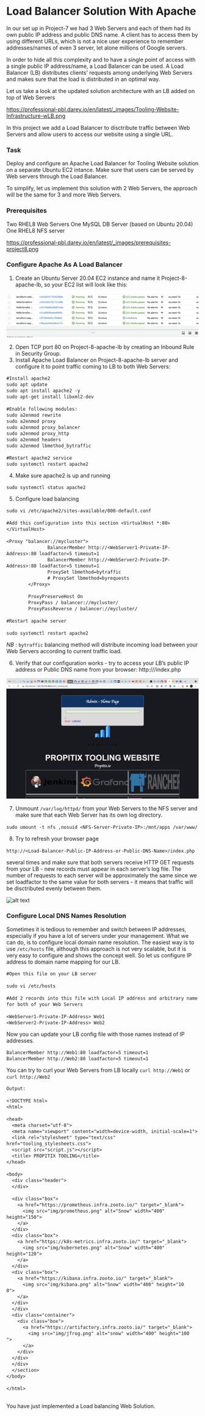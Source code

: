 # Load Balancer Solution With Apache

In our set up in Project-7 we had 3 Web Servers and each of them had its own public IP address and public DNS name. A client has to access them by using different URLs, which is not a nice user experience to remember addresses/names of even 3 server, let alone millions of Google servers.

In order to hide all this complexity and to have a single point of access with a single public IP address/name, a Load Balancer can be used. A Load Balancer (LB) distributes clients’ requests among underlying Web Servers and makes sure that the load is distributed in an optimal way.

Let us take a look at the updated solution architecture with an LB added on top of Web Servers

https://professional-pbl.darey.io/en/latest/_images/Tooling-Website-Infrastructure-wLB.png

In this project we add a Load Balancer to disctribute traffic between Web Servers and allow users to access our website using a single URL.

### Task ###
Deploy and configure an Apache Load Balancer for Tooling Website solution on a separate Ubuntu EC2 intance. Make sure that users can be served by Web servers through the Load Balancer.

To simplify, let us implement this solution with 2 Web Servers, the approach will be the same for 3 and more Web Servers.

### Prerequisites

Two RHEL8 Web Servers
One MySQL DB Server (based on Ubuntu 20.04)
One RHEL8 NFS server


https://professional-pbl.darey.io/en/latest/_images/prerequisites-project8.png


### Configure Apache As A Load Balancer

1. Create an Ubuntu Server 20.04 EC2 instance and name it Project-8-apache-lb, so your EC2 list will look like this:

![alt text](https://github.com/olateekay/Loadbalancer-solution-with-Apache/blob/main/Images/Image1.png)

2. Open TCP port 80 on Project-8-apache-lb by creating an Inbound Rule in Security Group.
3. Install Apache Load Balancer on Project-8-apache-lb server and configure it to point traffic coming to LB to both Web Servers:

```
#Install apache2
sudo apt update
sudo apt install apache2 -y
sudo apt-get install libxml2-dev

#Enable following modules:
sudo a2enmod rewrite
sudo a2enmod proxy
sudo a2enmod proxy_balancer
sudo a2enmod proxy_http
sudo a2enmod headers
sudo a2enmod lbmethod_bytraffic

#Restart apache2 service
sudo systemctl restart apache2

```


4. Make sure apache2 is up and running

```
sudo systemctl status apache2

```

5. Configure load balancing

```
sudo vi /etc/apache2/sites-available/000-default.conf

#Add this configuration into this section <VirtualHost *:80>  </VirtualHost>

<Proxy "balancer://mycluster">
               BalancerMember http://<WebServer1-Private-IP-Address>:80 loadfactor=5 timeout=1
               BalancerMember http://<WebServer2-Private-IP-Address>:80 loadfactor=5 timeout=1
               ProxySet lbmethod=bytraffic
               # ProxySet lbmethod=byrequests
        </Proxy>

        ProxyPreserveHost On
        ProxyPass / balancer://mycluster/
        ProxyPassReverse / balancer://mycluster/

#Restart apache server

sudo systemctl restart apache2

```


*NB* : `bytraffic`  balancing method will distribute incoming load between your Web Servers according to current traffic load.


6. Verify that our configuration works - try to access your LB’s public IP address or Public DNS name from your browser:
http://<Load-Balancer-Public-IP-Address-or-Public-DNS-Name>/index.php

![alt text](https://github.com/olateekay/Loadbalancer-solution-with-Apache/blob/main/Images/image2.png)

7. Unmount `/var/log/httpd/` from your Web Servers to the NFS server and make sure that each Web Server has its own log directory.

`sudo umount -t nfs ,nosuid <NFS-Server-Private-IP>:/mnt/apps /var/www/`

8. Try to refresh your browser page 

`http://<Load-Balancer-Public-IP-Address-or-Public-DNS-Name>/index.php` 

several times and make sure that both servers receive HTTP GET requests from your LB - new records must appear in each server’s log file. The number of requests to each server will be approximately the same since we set loadfactor to the same value for both servers - it means that traffic will be disctributed evenly between them.


![alt text](https://github.com/olateekay/Loadbalancer-solution-with-Apache/blob/main/Images/image3.png)

### Configure Local DNS Names Resolution

Sometimes it is tedious to remember and switch between IP addresses, especially if you have a lot of servers under your management. What we can do, is to configure local domain name resolution. The easiest way is to use `/etc/hosts` file, although this approach is not very scalable, but it is very easy to configure and shows the concept well. So let us configure IP address to domain name mapping for our LB.

```
#Open this file on your LB server

sudo vi /etc/hosts

#Add 2 records into this file with Local IP address and arbitrary name for both of your Web Servers

<WebServer1-Private-IP-Address> Web1
<WebServer2-Private-IP-Address> Web2

```

Now you can update your LB config file with those names instead of IP addresses.


```
BalancerMember http://Web1:80 loadfactor=5 timeout=1
BalancerMember http://Web2:80 loadfactor=5 timeout=1

```

You can try to curl your Web Servers from LB locally `curl http://Web1` or `curl http://Web2` 


```
Output:

<!DOCTYPE html>
<html>

<head>
  <meta charset="utf-8">
  <meta name="viewport" content="width=device-width, initial-scale=1">
  <link rel="stylesheet" type="text/css" href="tooling_stylesheets.css">
  <script src="script.js"></script>
  <title> PROPITIX TOOLING</title>
</head>

<body>
  <div class="header">
  </div>

  <div class="box">
    <a href="https://prometheus.infra.zooto.io/" target="_blank">
      <img src="img/prometheus.png" alt="Snow" width="400" height="150">
    </a>
  </div>
  <div class="box">
    <a href="https://k8s-metrics.infra.zooto.io/" target="_blank">
      <img src="img/kubernetes.png" alt="Snow" width="400" height="120">
    </a>
  </div>
  <div class="box">
    <a href="https://kibana.infra.zooto.io/" target="_blank">
      <img src="img/kibana.png" alt="Snow" width="400" height="10
0">
    </a>
  </div>
  </div>
  <div class="container">
    <div class="box">
      <a href="https://artifactory.infra.zooto.io/" target="_blank">
        <img src="img/jfrog.png" alt="snow" width="400" height="100
">
      </a>
    </div>
  </div>
  </div>
  </section>
</body>

</html>


```


You have just implemented a Load balancing Web Solution.

